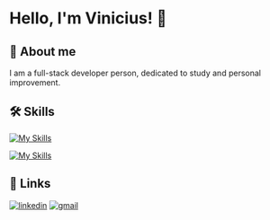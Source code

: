 # Hello, I'm Vinicius! 👋


## 🚀 About me
I am a full-stack developer person, dedicated to study and personal improvement.


## 🛠 Skills
[![My Skills](https://skillicons.dev/icons?i=js,ts,nodejs,nextjs)](https://skillicons.dev)

[![My Skills](https://skillicons.dev/icons?i=tailwind,linux,docker,postgres)](https://skillicons.dev)




## 🔗 Links
[![linkedin](https://img.shields.io/badge/linkedin-0A66C2?style=for-the-badge&logo=linkedin&logoColor=white)](https://www.linkedin.com/in/viniciusmartinsdev/)
[![gmail](https://img.shields.io/badge/Gmail-D14836?style=for-the-badge&logo=gmail&logoColor=white)](mailto:vinicius.martins.developer@gmail.com?subject=Olá,%20Tudo%20Bem)


